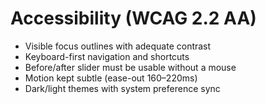 # Accessibility (WCAG 2.2 AA)

- Visible focus outlines with adequate contrast
- Keyboard-first navigation and shortcuts
- Before/after slider must be usable without a mouse
- Motion kept subtle (ease-out 160–220ms)
- Dark/light themes with system preference sync

